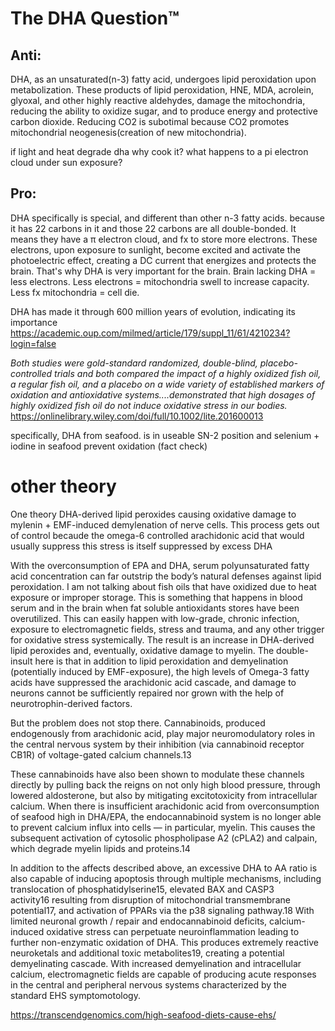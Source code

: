 # The DHA Question™

## Anti:

DHA, as an unsaturated(n-3) fatty acid, undergoes lipid peroxidation upon metabolization. These products of lipid peroxidation, HNE, MDA, acrolein, glyoxal, and other highly reactive aldehydes, damage the mitochondria, reducing the ability to oxidize sugar, and to produce energy and protective carbon dioxide. Reducing CO2 is subotimal because CO2 promotes mitochondrial neogenesis(creation of new mitochondria). 

if light and heat degrade dha why cook it? what happens to a pi electron cloud under sun exposure?  

## Pro:

DHA specifically is special, and different than other n-3 fatty acids. because it has 22 carbons in it and those 22 carbons are all double-bonded. It means they have a π electron cloud, and fx to store more electrons. These electrons, upon exposure to sunlight, become excited and activate the photoelectric effect, creating a DC current that energizes and protects the brain. That's why DHA is very important for the brain. Brain lacking DHA = less electrons. Less electrons = mitochondria swell to increase capacity. Less fx mitochondria = cell die. 

DHA has made it through 600 million years of evolution, indicating its importance https://academic.oup.com/milmed/article/179/suppl_11/61/4210234?login=false

*Both studies were gold-standard randomized, double-blind, placebo-controlled trials and both compared the impact of a highly oxidized fish oil, a regular fish oil, and a placebo on a wide variety of established markers of oxidation and antioxidative systems....demonstrated that high dosages of highly oxidized fish oil do not induce oxidative stress in our bodies.* https://onlinelibrary.wiley.com/doi/full/10.1002/lite.201600013

specifically, DHA from seafood. is in useable SN-2 position and selenium + iodine in seafood prevent oxidation (fact check)

# other theory
One theory DHA-derived lipid peroxides causing oxidative damage to mylenin + EMF-induced demylenation of nerve cells. This process gets out of control becaude the omega-6 controlled arachidonic acid that would usually suppress this stress is itself suppressed by excess DHA

With the overconsumption of EPA and DHA, serum polyunsaturated fatty acid concentration can far outstrip the body’s natural defenses against lipid peroxidation. I am not talking about fish oils that have oxidized due to heat exposure or improper storage. This is something that happens in blood serum and in the brain when fat soluble antioxidants stores have been overutilized. This can easily happen with low-grade, chronic infection, exposure to electromagnetic fields, stress and trauma, and any other trigger for oxidative stress systemically. The result is an increase in DHA-derived lipid peroxides and, eventually, oxidative damage to myelin. The double-insult here is that in addition to lipid peroxidation and demyelination (potentially induced by EMF-exposure), the high levels of Omega-3 fatty acids have suppressed the arachidonic acid cascade, and damage to neurons cannot be sufficiently repaired nor grown with the help of neurotrophin-derived factors.

But the problem does not stop there. Cannabinoids, produced endogenously from arachidonic acid, play major neuromodulatory roles in the central nervous system by their inhibition (via cannabinoid receptor CB1R) of voltage-gated calcium channels.13

These cannabinoids have also been shown to modulate these channels directly by pulling back the reigns on not only high blood pressure, through lowered aldosterone, but also by mitigating excitotoxicity from intracellular calcium. When there is insufficient arachidonic acid from overconsumption of seafood high in DHA/EPA, the endocannabinoid system is no longer able to prevent calcium influx into cells — in particular, myelin. This causes the subsequent activation of cytosolic phospholipase A2 (cPLA2) and calpain, which degrade myelin lipids and proteins.14

In addition to the affects described above, an excessive DHA to AA ratio is also capable of inducing apoptosis through multiple mechanisms, including translocation of phosphatidylserine15, elevated BAX and CASP3 activity16 resulting from disruption of mitochondrial transmembrane potential17, and activation of PPARs via the p38 signaling pathway.18 With limited neuronal growth / repair and endocannabinoid deficits, calcium-induced oxidative stress can perpetuate neuroinflammation leading to further non-enzymatic oxidation of DHA. This produces extremely reactive neuroketals and additional toxic metabolites19, creating a potential demyelinating cascade. With increased demyelination and intracellular calcium, electromagnetic fields are capable of producing acute responses in the central and peripheral nervous systems characterized by the standard EHS symptomotology.

https://transcendgenomics.com/high-seafood-diets-cause-ehs/ 